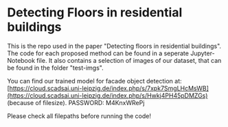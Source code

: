# Detecting Floors in residential buildings

This is the repo used in the paper "Detecting floors in residential buildings".
The code for each proposed method can be found in a seperate Jupyter-Notebook file. 
It also contains a selection of images of our dataset, that can be found in the folder "test-imgs". 

You can find our trained model for facade object detection at: [https://cloud.scadsai.uni-leipzig.de/index.php/s/7xpk7SmgLHcMsWB](https://cloud.scadsai.uni-leipzig.de/index.php/s/Hwkj4PH45pDMZGs) (because of filesize). PASSWORD: M4KnxWRePj

Please check all filepaths before running the code!
